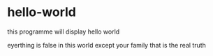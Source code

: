 # hello-world
this programme will display hello world


eyerthing is false in this world
except your family
that is the real truth
